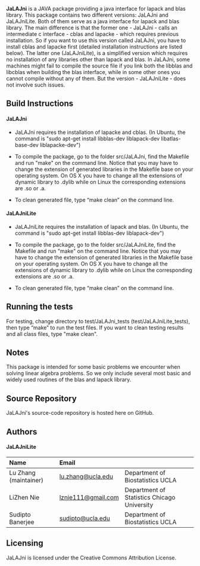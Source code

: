 
<b>JaLAJni</b> is a JAVA package providing a java interface for lapack and blas library. This package contains two different versions: JaLAJni and JaLAJniLite. Both of them serve as a java interface for lapack and blas library. The main difference is that the former one - JaLAJni - calls an intermediate c interface - cblas and lapacke - which requires previous installation. So if you want to use this version called JaLAJni, you have to install cblas and lapacke first (detailed installation instructions are listed below). The latter one (JaLAJniLite), is a simplified version which requires no installation of any libraries other than lapack and blas. In JaLAJni, some machines might fail to compile the source file if you link both the libblas and libcblas when building the blas interface, while in some other ones you cannot compile without any of them. But the version - JaLAJniLite - does not involve such issues.  



Build Instructions
------------------
#### JaLAJni

* JaLAJni requires the installation of lapacke and cblas. (In Ubuntu, the command is "sudo apt-get install libblas-dev liblapack-dev libatlas-base-dev liblapacke-dev")

* To compile the package, go to the folder src/JaLAJni, find the Makefile and run "make" on the command line. Notice that you may have to change the extension of generated libraries in the Makefile base on your operating system. On OS X you have to change all the extensions of dynamic library to .dylib while on Linux the corresponding extensions are .so or .a. 

* To clean generated file, type “make clean” on the command line.  



#### JaLAJniLite

* JaLAJniLite requires the installation of lapack and blas. (In Ubuntu, the command is "sudo apt-get install libblas-dev liblapack-dev")

* To compile the package, go to the folder src/JaLAJniLite, find the Makefile and run "make" on the command line. Notice that you may have to change the extension of generated libraries in the Makefile base on your operating system. On OS X you have to change all the extensions of dynamic library to .dylib while on Linux the corresponding extensions are .so or .a. 

* To clean generated file, type “make clean” on the command line. 


Running the tests
-----------------
For testing, change directory to test/JaLAJni_tests (test/JaLAJniLite_tests), then type “make” to run the test files. If you want to clean testing results and all class files, type "make clean".  


Notes
---------
This package is intended for some basic problems we encounter when solving linear algebra problems. So we only include several most basic and widely used routines of the blas and lapack library.


Source Repository
-----------------
JaLAJni's source-code repository is hosted here on GitHub.


Authors
---------




#### JaLAJniLite
| Name   | Email       |              |
|:------ |:----------- | :----------- |
| Lu Zhang (maintainer)| lu.zhang@ucla.edu    | Department of Biostatistics  UCLA|
| LiZhen Nie | lznie111@gmail.com        | Department of Statistics Chicago University  |                             
| Sudipto Banerjee |sudipto@ucla.edu   | Department of Biostatistics  UCLA |
                             


Licensing
---------
JaLAJni is licensed under the Creative Commons Attribution License. 



